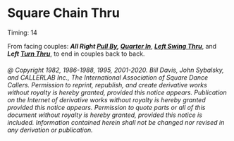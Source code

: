 
# Square Chain Thru

Timing: 14

From facing couples:
***All Right [Pull By](../b1/pull_by.md),
[Quarter In](quarter_in.md)***,
***[Left Swing Thru](../b2/swing_thru.md)***,
and ***Left [Turn Thru](../ms/turn_thru.md)***,
to end in couples back to back.

###### @ Copyright 1982, 1986-1988, 1995, 2001-2020. Bill Davis, John Sybalsky, and CALLERLAB Inc., The International Association of Square Dance Callers. Permission to reprint, republish, and create derivative works without royalty is hereby granted, provided this notice appears. Publication on the Internet of derivative works without royalty is hereby granted provided this notice appears. Permission to quote parts or all of this document without royalty is hereby granted, provided this notice is included. Information contained herein shall not be changed nor revised in any derivation or publication.
